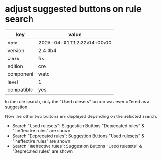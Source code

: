 [//]: # (werk v2)
# adjust suggested buttons on rule search

key        | value
---------- | ---
date       | 2025-04-01T12:22:04+00:00
version    | 2.4.0b4
class      | fix
edition    | cre
component  | wato
level      | 1
compatible | yes

In the rule search, only the "Used rulesets" button was ever offered as a suggestion.

Now the other two buttons are displayed depending on the selected search:

- Search "Used rulesets": Suggestion Buttons "Deprecated rules" & "Ineffective rules" are shown
- Search "Deprecated rules": Suggestion Buttons "Used rulesets" & "Ineffective rules" are shown
- Search "Ineffective rules": Suggestion Buttons "Used rulesets" & "Deprecated rules" are shown


